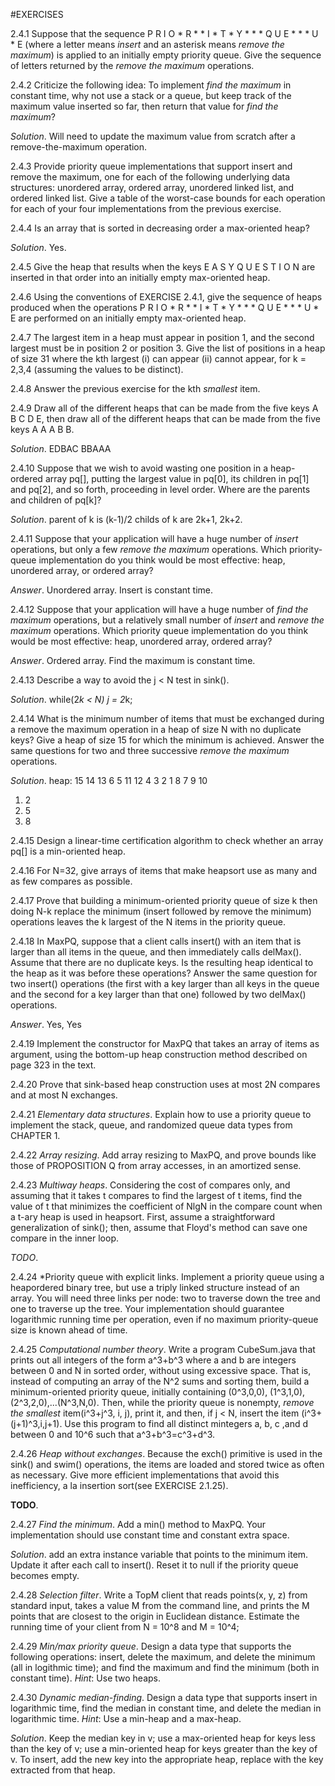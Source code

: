 #EXERCISES

2.4.1 Suppose that the sequence P R I O * R * * I * T * Y * * * Q U E * * * U * E (where a letter means *insert* and an asterisk means *remove the maximum*) is applied to an initially empty priority queue. Give the sequence of letters returned by the *remove the maximum* operations.

2.4.2 Criticize the following idea: To implement *find the maximum* in constant time, why not use a stack or a queue, but keep track of the maximum value inserted so far, then return that value for *find the maximum*?

*Solution*. Will need to update the maximum value from scratch after a remove-the-maximum operation.

2.4.3 Provide priority queue implementations that support insert and remove the maximum, one for each of the following underlying data structures: unordered array, ordered array, unordered linked list, and ordered linked list. Give a table of the worst-case bounds for each operation for each of your four implementations from the previous exercise.

2.4.4 Is an array that is sorted in decreasing order a max-oriented heap?

*Solution*. Yes.

2.4.5 Give the heap that results when the keys E A S Y Q U E S T I O N are inserted in that order into an initially empty max-oriented heap.

2.4.6 Using the conventions of EXERCISE 2.4.1, give the sequence of heaps produced when the operations P R I O * R * * I * T * Y * * * Q U E * * * U * E are performed on an initially empty max-oriented heap.

2.4.7 The largest item in a heap must appear in position 1, and the second largest must be in position 2 or position 3. Give the list of positions in a heap of size 31 where the kth largest (i) can appear (ii) cannot appear, for k = 2,3,4 (assuming the values to be distinct).

2.4.8 Answer the previous exercise for the kth *smallest* item.

2.4.9 Draw all of the different heaps that can be made from the five keys A B C D E, then draw all of the different heaps that can be made from the five keys A A A B B.

*Solution*. EDBAC
            BBAAA

2.4.10 Suppose that we wish to avoid wasting one position in a heap-ordered array pq[], putting the largest value in pq[0], its children in pq[1] and pq[2], and so forth, proceeding in level order. Where are the parents and children of pq[k]?

*Solution*. parent of k is (k-1)/2 
            childs of k are 2k+1, 2k+2.

2.4.11 Suppose that your application will have a huge number of *insert* operations, but only a few *remove the maximum* operations. Which priority-queue implementation do you think would be most effective: heap, unordered array, or ordered array?

*Answer*. Unordered array. Insert is constant time.

2.4.12 Suppose that your application will have a huge number of *find the maximum* operations, but a relatively small number of *insert* and *remove the maximum* operations. Which priority queue implementation do you think would be most effective: heap, unordered array, ordered array?

*Answer*. Ordered array. Find the maximum is constant time.

2.4.13 Describe a way to avoid the j < N test in sink().

*Solution*. while(2*k < N) j = 2*k;

2.4.14 What is the minimum number of items that must be exchanged during a remove the maximum operation in a heap of size N with no duplicate keys? Give a heap of size 15 for which the minimum is achieved. Answer the same questions for two and three successive *remove the maximum* operations.

*Solution*. heap: 15 14 13 6 5 11 12 4 3 2 1 8 7 9 10
1) 2
2) 5
3) 8


2.4.15 Design a linear-time certification algorithm to check whether an array pq[] is a min-oriented heap.

2.4.16 For N=32, give arrays of items that make heapsort use as many and as few compares as possible.

2.4.17 Prove that building a minimum-oriented priority queue of size k then doing N-k replace the minimum (insert followed by remove the minimum) operations leaves the k largest of the N items in the priority queue.

2.4.18 In MaxPQ, suppose that a client calls insert() with an item that is larger than all items in the queue, and then immediately calls delMax(). Assume that there are no duplicate keys. Is the resulting heap identical to the heap as it was before these operations? Answer the same question for two insert() operations (the first with a key larger than all keys in the queue and the second for a key larger than that one) followed by two delMax() operations.

*Answer*. Yes, Yes

2.4.19 Implement the constructor for MaxPQ that takes an array of items as argument, using the bottom-up heap construction method described on page 323 in the text.

2.4.20 Prove that sink-based heap construction uses at most 2N compares and at most N exchanges.

2.4.21 *Elementary data structures*. Explain how to use a priority queue to implement the stack, queue, and randomized queue data types from CHAPTER 1.

2.4.22 *Array resizing*. Add array resizing to MaxPQ, and prove bounds like those of PROPOSITION Q from array accesses, in an amortized sense.

2.4.23 *Multiway heaps*. Considering the cost of compares only, and assuming that it takes t compares to find the largest of t items, find the value of t that minimizes the coefficient of NlgN in the compare count when a t-ary heap is used in heapsort. First, assume a straightforward generalization of sink(); then, assume that Floyd's method can save one compare in the inner loop.

*TODO*.

2.4.24 *Priority queue with explicit links. Implement a priority queue using a heapordered binary tree, but use a triply linked structure instead of an array. You will need three links per node: two to traverse down the tree and one to traverse up the tree. Your implementation should guarantee logarithmic running time per operation, even if no maximum priority-queue size is known ahead of time.

2.4.25 *Computational number theory*. Write a program CubeSum.java that prints out all integers of the form a^3+b^3 where a and b are integers between 0 and N in sorted order, without using excessive space. That is, instead of computing an array of the N^2 sums and sorting them, build a minimum-oriented priority queue, initially containing (0^3,0,0), (1^3,1,0),(2^3,2,0),...(N^3,N,0). Then, while the priority queue is nonempty, *remove the smallest* item(i^3+j^3, i, j), print
it, and then, if j < N, insert the item (i^3+(j+1)^3,i,j+1). Use this program to find all distinct mintegers a, b, c ,and d between 0 and 10^6 such that a^3+b^3=c^3+d^3.


2.4.26 *Heap without exchanges*. Because the exch() primitive is used in the sink() and swim() operations, the items are loaded and stored twice as often as necessary. Give more efficient implementations that avoid this inefficiency, a la insertion sort(see EXERCISE 2.1.25).

**TODO**.


2.4.27 *Find the minimum*. Add a min() method to MaxPQ. Your implementation should use constant time and constant extra space.

*Solution*. add an extra instance variable that points to the minimum item. Update it after each call to insert(). Reset it to null if the priority queue becomes empty.

2.4.28 *Selection filter*. Write a TopM client that reads points(x, y, z) from standard input, takes a value M from the command line, and prints the M points that are closest to the origin in Euclidean distance. Estimate the running time of your client from N = 10^8 and M = 10^4;

2.4.29 *Min/max priority queue*. Design a data type that supports the following operations: insert, delete the maximum, and delete the minimum (all in logithmic time); and find the maximum and find the minimum (both in constant time). *Hint*: Use two heaps.

2.4.30 *Dynamic median-finding*. Design a data type that supports insert in logarithmic time, find the median in constant time, and delete the median in logarithmic time. *Hint*: Use a min-heap and a max-heap.

*Solution*. Keep the median key in v; use a max-oriented heap for keys less than the key of v; use a min-oriented heap for keys greater than the key of v. To insert, add the new key into the appropriate heap, replace with the key extracted from that heap.








